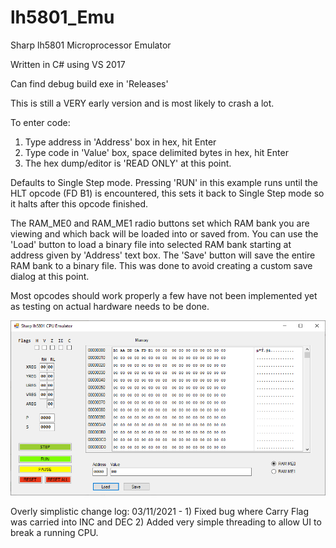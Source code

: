 # lh5801_Emu

Sharp lh5801 Microprocessor Emulator  

Written in C# using VS 2017

Can find debug build exe in 'Releases'

This is still a VERY early version and is most likely to crash a lot.

To enter code:

1) Type address in 'Address' box in hex, hit Enter
2) Type code in 'Value' box, space delimited bytes in hex, hit Enter
3) The hex dump/editor is 'READ ONLY' at this point.

Defaults to Single Step mode. Pressing 'RUN' in this example runs until
the HLT opcode (FD B1) is encountered, this sets it back to Single Step mode
so it halts after this opcode finished.

The RAM_ME0 and RAM_ME1 radio buttons set which RAM bank you are viewing
and which back will be loaded into or saved from. You can use the 'Load'
button to load a binary file into selected RAM bank starting at address
given by 'Address' text box. The 'Save' button will save the entire RAM
bank to a binary file. This was done to avoid creating a custom save
dialog at this point.

Most opcodes should work properly a few have not been implemented yet
as testing on actual hardware needs to be done.

![Prerelease UI](/Images/lh5801_Emu_01.png)

Overly simplistic change log:
03/11/2021 - 1) Fixed bug where Carry Flag was carried into INC and DEC
             2) Added very simple threading to allow UI to break a running CPU.
             